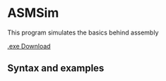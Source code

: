 # ASMSim
This program simulates the basics behind assembly

[.exe Download](https://github.com/KspPaul/ASMSim/raw/master/ASMSim/bin/Debug/ASMSim.exe)
## Syntax and examples
